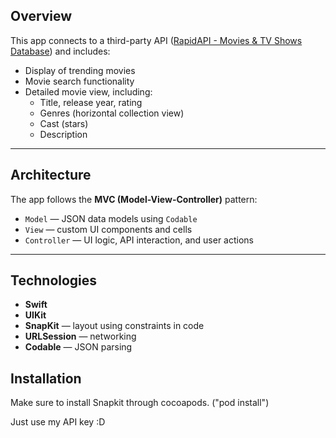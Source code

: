 ## Overview

This app connects to a third-party API ([RapidAPI - Movies & TV Shows Database](https://rapidapi.com/SAdrian/api/movies-tv-shows-database)) and includes:

- Display of trending movies
- Movie search functionality
- Detailed movie view, including:
  - Title, release year, rating
  - Genres (horizontal collection view)
  - Cast (stars)
  - Description

---

## Architecture

The app follows the **MVC (Model-View-Controller)** pattern:

- `Model` — JSON data models using `Codable`
- `View` — custom UI components and cells
- `Controller` — UI logic, API interaction, and user actions

---

## Technologies

- **Swift**
- **UIKit**
- **SnapKit** — layout using constraints in code
- **URLSession** — networking
- **Codable** — JSON parsing

## Installation

Make sure to install Snapkit through cocoapods. ("pod install")

Just use my API key :D
